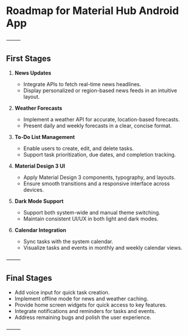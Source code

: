 # Roadmap for Material Hub Android App

⸻

## First Stages

1. **News Updates**
   - Integrate APIs to fetch real-time news headlines.
   - Display personalized or region-based news feeds in an intuitive layout.

2. **Weather Forecasts**
   - Implement a weather API for accurate, location-based forecasts.
   - Present daily and weekly forecasts in a clear, concise format.

3. **To-Do List Management**
   - Enable users to create, edit, and delete tasks.
   - Support task prioritization, due dates, and completion tracking.

4. **Material Design 3 UI**
   - Apply Material Design 3 components, typography, and layouts.
   - Ensure smooth transitions and a responsive interface across devices.

5. **Dark Mode Support**
   - Support both system-wide and manual theme switching.
   - Maintain consistent UI/UX in both light and dark modes.

6. **Calendar Integration**
   - Sync tasks with the system calendar.
   - Visualize tasks and events in monthly and weekly calendar views.

⸻

## Final Stages

- Add voice input for quick task creation.
- Implement offline mode for news and weather caching.
- Provide home screen widgets for quick access to key features.
- Integrate notifications and reminders for tasks and events.
- Address remaining bugs and polish the user experience.

⸻

